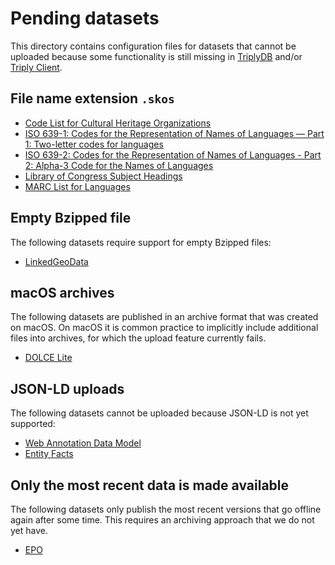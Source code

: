 # Pending datasets

This directory contains configuration files for datasets that cannot
be uploaded because some functionality is still missing in
[TriplyDB](https://triplydb.com) and/or [Triply
Client](https://triply.cc/docs/triply-client-js).

## File name extension `.skos`

  - [Code List for Cultural Heritage Organizations](loc_organizations.json)
  - [ISO 639-1: Codes for the Representation of Names of Languages ― Part 1: Two-letter codes for languages](loc_iso639-1.json)
  - [ISO 639-2: Codes for the Representation of Names of Languages - Part 2: Alpha-3 Code for the Names of Languages](loc_iso639-2.json)
  - [Library of Congress Subject Headings](lcsh.json)
  - [MARC List for Languages](loc_languages.json)

## Empty Bzipped file

The following datasets require support for empty Bzipped files:

  - [LinkedGeoData](LinkedGeoData.json)

## macOS archives

The following datasets are published in an archive format that was
created on macOS.  On macOS it is common practice to implicitly
include additional files into archives, for which the upload feature
currently fails.

  - [DOLCE Lite](dolce-lite@3.9.7.json)

## JSON-LD uploads

The following datasets cannot be uploaded because JSON-LD is not yet
supported:

  - [Web Annotation Data Model](anno.json)
  - [Entity Facts](entity-facts.json)

## Only the most recent data is made available

The following datasets only publish the most recent versions that go
offline again after some time.  This requires an archiving approach
that we do not yet have.

  - [EPO](epo.json)
